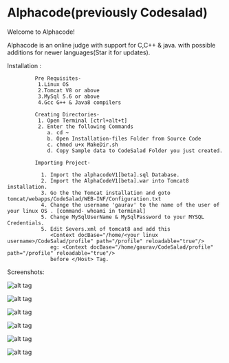 # Alphacode(previously Codesalad)

Welcome to Alphacode!

Alphacode is an online judge with support for C,C++ & java. with possible additions for newer languages(Star it for updates).

Installation :
             
             Pre Requisites-
              1.Linux OS
              2.Tomcat V8 or above
              3.MySql 5.6 or above
              4.Gcc G++ & Java8 compilers
              
             Creating Directories-
              1. Open Terminal [ctrl+alt+t]
              2. Enter the following Commands
                 a. cd ~
                 b. Open Installation-files Folder from Source Code
                 c. chmod u+x MakeDir.sh
                 d. Copy Sample data to CodeSalad Folder you just created.
                 
             Importing Project-     
             
               1. Import the alphacodeV1[beta].sql Database.
               2. Import the AlphaCodeV1[beta].war into Tomcat8 installation.
               3. Go the the Tomcat installation and goto tomcat/webapps/CodeSalad/WEB-INF/Configuration.txt
               4. Change the username 'gaurav' to the name of the user of your linux OS . [command- whoami in terminal]
               5. Change MySqlUserName & MySqlPassword to your MYSQL Credentials.
               5. Edit Severs.xml of tomcat8 and add this
                  <Context docBase="/home/<your linux username>/CodeSalad/profile" path="/profile" reloadable="true"/>
                  eg: <Context docBase="/home/gaurav/CodeSalad/profile" path="/profile" reloadable="true"/>
                  before </Host> Tag.
                  
Screenshots:

  ![alt tag](https://github.com/gauravat16/CodeSalad/blob/master/Screenshots/Screenshot%20(12).png)
            
  ![alt tag](https://github.com/gauravat16/CodeSalad/blob/master/Screenshots/Screenshot%20(8).png)
            
  ![alt tag](https://github.com/gauravat16/CodeSalad/blob/master/Screenshots/Screenshot%20(13).png)
      
  ![alt tag](https://github.com/gauravat16/CodeSalad/blob/master/Screenshots/Screenshot%20(14).png)
            
  ![alt tag](https://github.com/gauravat16/CodeSalad/blob/master/Screenshots/Screenshot%20(15).png)
            
  ![alt tag](https://github.com/gauravat16/CodeSalad/blob/master/Screenshots/Screenshot%20(16).png)
           
                
             
             
             

